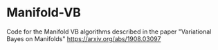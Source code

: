 # Manifold-VB
Code for the Manifold VB algorithms described in the paper "Variational Bayes on Manifolds" https://arxiv.org/abs/1908.03097
